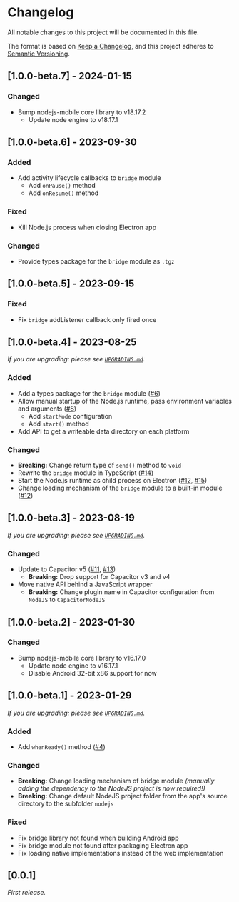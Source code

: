 # Changelog

All notable changes to this project will be documented in this file.

The format is based on [Keep a Changelog](https://keepachangelog.com/en/1.0.0/),
and this project adheres to [Semantic Versioning](https://semver.org/spec/v2.0.0.html).

## [1.0.0-beta.7] - 2024-01-15

### Changed

- Bump nodejs-mobile core library to v18.17.2
  - Update node engine to v18.17.1

## [1.0.0-beta.6] - 2023-09-30

### Added

- Add activity lifecycle callbacks to `bridge` module
  - Add `onPause()` method
  - Add `onResume()` method

### Fixed

- Kill Node.js process when closing Electron app

### Changed

- Provide types package for the `bridge` module as `.tgz`

## [1.0.0-beta.5] - 2023-09-15

### Fixed

- Fix `bridge` addListener callback only fired once

## [1.0.0-beta.4] - 2023-08-25

_If you are upgrading: please see [`UPGRADING.md`](UPGRADING.md)._

### Added

- Add a types package for the `bridge` module ([#6](https://github.com/hampoelz/Capacitor-NodeJS/issues/6))
- Allow manual startup of the Node.js runtime, pass environment variables and arguments ([#8](https://github.com/hampoelz/Capacitor-NodeJS/issues/8))
  - Add `startMode` configuration
  - Add `start()` method
- Add API to get a writeable data directory on each platform

### Changed

- **Breaking:** Change return type of `send()` method to `void`
- Rewrite the `bridge` module in TypeScript ([#14](https://github.com/hampoelz/Capacitor-NodeJS/issues/14))
- Start the Node.js runtime as child process on Electron ([#12](https://github.com/hampoelz/Capacitor-NodeJS/issues/12), [#15](https://github.com/hampoelz/Capacitor-NodeJS/issues/15))
- Change loading mechanism of the `bridge` module to a built-in module ([#12](https://github.com/hampoelz/Capacitor-NodeJS/issues/12))

## [1.0.0-beta.3] - 2023-08-19

_If you are upgrading: please see [`UPGRADING.md`](UPGRADING.md)._

### Changed

- Update to Capacitor v5 ([#11](https://github.com/hampoelz/Capacitor-NodeJS/issues/11), [#13](https://github.com/hampoelz/Capacitor-NodeJS/issues/13))
  - **Breaking:** Drop support for Capacitor v3 and v4
- Move native API behind a JavaScript wrapper
  - **Breaking:** Change plugin name in Capacitor configuration from `NodeJS` to `CapacitorNodeJS`

## [1.0.0-beta.2] - 2023-01-30

### Changed

- Bump nodejs-mobile core library to v16.17.0
  - Update node engine to v16.17.1
  - Disable Android 32-bit x86 support for now

## [1.0.0-beta.1] - 2023-01-29

_If you are upgrading: please see [`UPGRADING.md`](UPGRADING.md)._

### Added

- Add `whenReady()` method ([#4](https://github.com/hampoelz/Capacitor-NodeJS/issues/4))

### Changed

- **Breaking:** Change loading mechanism of bridge module _(manually adding the dependency to the NodeJS project is now required!)_
- **Breaking:** Change default NodeJS project folder from the app's source directory to the subfolder `nodejs`

### Fixed

- Fix bridge library not found when building Android app
- Fix bridge module not found after packaging Electron app
- Fix loading native implementations instead of the web implementation

## [0.0.1]

_First release._
